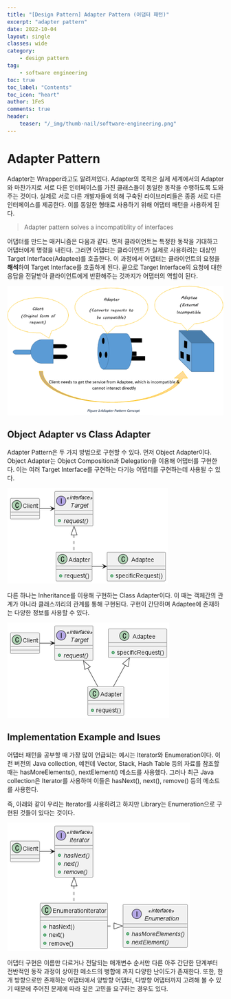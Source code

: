 ```yaml
---
title: "[Design Pattern] Adapter Pattern (어댑터 패턴)"
excerpt: "adapter pattern"
date: 2022-10-04
layout: single
classes: wide
category:
    - design pattern
tag:
    - software engineering
toc: true
toc_label: "Contents"
toc_icon: "heart"
author: 1FeS
comments: true
header:
    teaser: "/_img/thumb-nail/software-engineering.png"
---
```


# Adapter Pattern

Adapter는 Wrapper라고도 알려져있다. Adapter의 목적은 실제 세계에서의 Adapter와 마찬가지로 서로 다른 인터페이스를 가진 클래스들이 동일한 동작을 수행하도록 도와주는 것이다. 실제로 서로 다른 개발자들에 의해 구축된 라이브러리들은 종종 서로 다른 인터페이스를 제공한다. 이를 동일한 형태로 사용하기 위해 어댑터 패턴을 사용하게 된다.

> Adapter pattern solves a incompatiblity of interfaces

어댑터를 만드는 매커니즘은 다음과 같다. 먼저 클라이언트는 특정한 동작을 기대하고 어댑터에게 명령을 내린다. 그러면 어댑터는 클라이언트가 실제로 사용하려는 대상인 Target Interface(Adaptee)를 호출한다. 이 과정에서 어댑터는 클라이언트의 요청을 **해석**하여 Target Interface를 호출하게 된다. 끝으로 Target Interface의 요청에 대한 응답을 전달받아 클라이언트에게 반환해주는 것까지가 어댑터의 역할이 된다.

<img src="/_img/2022-10-04/adapter example.png">

## Object Adapter vs Class Adapter

Adapter Pattern은 두 가지 방법으로 구현할 수 있다. 먼저 Object Adapter이다. Object Adapter는 Object Composition과 Delegation을 이용해 어댑터를 구현한다. 이는 여러 Target Interface를 구현하는 다기능 어댑터를 구현하는데 사용될 수 있다.

<img src="/_img/2022-10-04/object adapter.png">

다른 하나는 Inheritance를 이용해 구현하는 Class Adapter이다. 이 때는 객체간의 관계가 아니라 클래스끼리의 관계를 통해 구현된다. 구현이 간단하며 Adaptee에 존재하는 다양한 정보를 사용할 수 있다.

<img src="/_img/2022-10-04/class adapter.png">

## Implementation Example and Isues

어댑터 패턴을 공부할 때 가장 많이 언급되는 예시는 Iterator와 Enumeration이다. 이전 버전의 Java collection, 예컨데 Vector, Stack, Hash Table 등의 자료를 참조할 때는 hasMoreElements(), nextElement() 메소드를 사용했다. 그러나 최근 Java collection은 Iterator를 사용하며 이들은 hasNext(), next(), remove() 등의 메소드를 사용한다.

즉, 아래와 같이 우리는 Iterator를 사용하려고 하지만 Library는 Enumeration으로 구현된 것들이 있다는 것이다.

<img src="/_img/2022-10-04/java collection example.png">

어댑터 구현은 이름만 다르거나 전달되는 매개변수 순서만 다른 아주 간단한 단계부터 전반적인 동작 과정이 상이한 메소드의 병합에 까지 다양한 난이도가 존재한다. 또한, 한 개 방향으로만 존재하는 어댑터에서 양방향 어댑터, 다방향 어댑터까지 고려해 볼 수 있기 때문에 주어진 문제에 따라 깊은 고민을 요구하는 경우도 있다.

